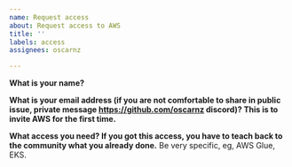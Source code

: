 ```yaml
---
name: Request access
about: Request access to AWS
title: ''
labels: access
assignees: oscarnz

---
```


**What is your name?**

**What is your email address (if you are not comfortable to share in public issue, private message https://github.com/oscarnz discord)? This is to invite AWS for the first time.**

**What access you need? If you got this access, you have to teach back to the community what you already done.**
Be very specific, eg, AWS Glue, EKS.

